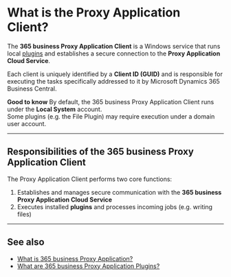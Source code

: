# What is the Proxy Application Client?

The **365 business Proxy Application Client** is a Windows service that runs local [plugins](plugins.md) and establishes a secure connection to the **Proxy Application Cloud Service**.

Each client is uniquely identified by a **Client ID (GUID)** and is responsible for executing the tasks specifically addressed to it by Microsoft Dynamics 365 Business Central.

<div class="alert alert-notice">
    <i class="fa-light fa-hand-point-up fa-lg"></i>
    <strong>Good to know</strong>
    By default, the 365 business Proxy Application Client runs under the <strong>Local System</strong> account.<br>
    Some plugins (e.g. the File Plugin) may require execution under a domain user account.
</div>

---

## Responsibilities of the 365 business Proxy Application Client

The Proxy Application Client performs two core functions:

1. Establishes and manages secure communication with the **365 business Proxy Application Cloud Service**
2. Executes installed **plugins** and processes incoming jobs (e.g. writing files)

---

## See also

- [What is 365 business Proxy Application?](proxy-application-whatis.md)
- [What are 365 business Proxy Application Plugins?](plugins.md)

